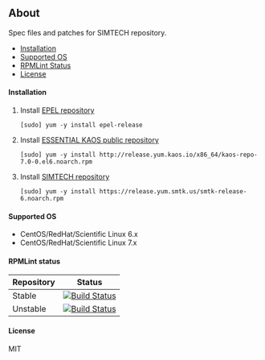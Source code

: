 ## About

Spec files and patches for SIMTECH repository.

  * [Installation](#installation)
  * [Supported OS](#supported-os)
  * [RPMLint Status](#rpmlint-status)
  * [License](#license)

#### Installation

1. Install [EPEL repository](https://fedoraproject.org/wiki/EPEL)

    ```
    [sudo] yum -y install epel-release
    ```

2. Install [ESSENTIAL KAOS public repository](https://yum.kaos.io)

    ```
    [sudo] yum -y install http://release.yum.kaos.io/x86_64/kaos-repo-7.0-0.el6.noarch.rpm
    ```

3. Install [SIMTECH repository](https://release.yum.smtk.us)

    ```
    [sudo] yum -y install https://release.yum.smtk.us/smtk-release-6.noarch.rpm 
    ```

#### Supported OS

* CentOS/RedHat/Scientific Linux 6.x
* CentOS/RedHat/Scientific Linux 7.x

#### RPMLint status

| Repository | Status |
|------------|--------|
| Stable | [![Build Status](https://travis-ci.org/simtechdev/smtk-repo.svg?branch=master)](https://travis-ci.org/simtechdev/smtk-repo) |
| Unstable | [![Build Status](https://travis-ci.org/simtechdev/smtk-repo.svg?branch=develop)](https://travis-ci.org/simtechdev/smtk-repo) |

#### License

MIT

